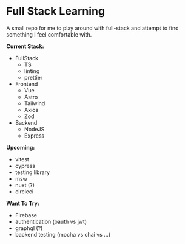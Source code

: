 # Full Stack Learning

A small repo for me to play around with full-stack and attempt to find something I feel comfortable with.

**Current Stack:**

- FullStack
	- TS
	- linting
	- prettier
- Frontend
  - Vue
  - Astro
  - Tailwind
  - Axios
  - Zod
- Backend
  - NodeJS
  - Express

**Upcoming:**

- vitest
- cypress
- testing library
- msw
- nuxt (?)
- circleci

**Want To Try:**

- Firebase
- authentication (oauth vs jwt)
- graphql (?)
- backend testing (mocha vs chai vs ...)

